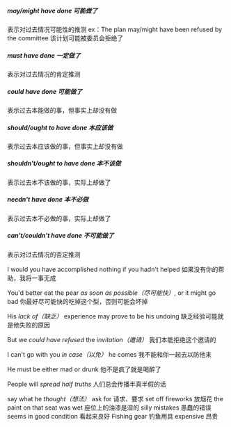 ##### may/might have done    可能做了
表示对过去情况可能性的推测
ex：The plan may/might have been refused by the committee 该计划可能被委员会拒绝了

##### must have done 一定做了
表示对过去情况的肯定推测

##### could have done 可能做了
表示过去本能做的事，但事实上却没有做 

##### should/ought to have done 本应该做
表示过去本应该做的事，但事实上却没有做

##### shouldn't/ought to have done 本不该做
表示过去本不该做的事，实际上却做了

##### needn't have done 本不必做
表示过去本不必做的事，实际上却做了

##### can't/couldn't have done 不可能做了
表示对过去情况的否定推测

I would you have accomplished nothing if you hadn't helped
如果没有你的帮助，我将一事无成

You'd better eat the pear *as soon as possible（尽可能快）*, or it might go bad
你最好尽可能快的吃掉这个梨，否则可能会坏掉

His *lack of（缺乏）* experience may prove to be his undoing
缺乏经验可能就是他失败的原因

But we *could have refused* the *invitation（邀请）*
我们本能拒绝这个邀请的

I can't go with you *in case（以免）* he comes 
我不能和你一起去以防他来

He must be either mad or drunk 
他不是疯了就是喝醉了

People will *spread half truths*
人们总会传播半真半假的话


say what he *thought（想法）*
ask for  请求、要求
set off fireworks 放烟花
the paint on that seat was wet 座位上的油漆是湿的
silly mistakes 愚蠢的错误
seems in good condition 看起来良好
Fishing gear 钓鱼用具
expensive 昂贵